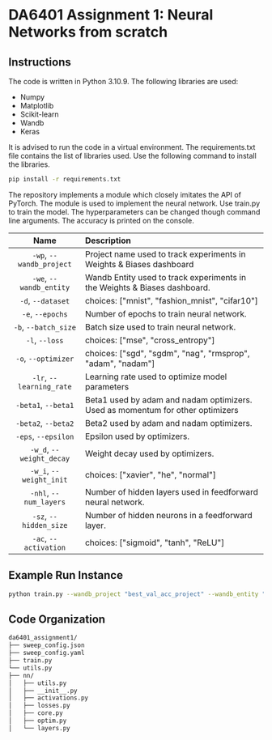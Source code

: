 # DA6401 Assignment 1: Neural Networks from scratch

## Instructions

The code is written in Python 3.10.9. The following libraries are used:
- Numpy
- Matplotlib
- Scikit-learn
- Wandb
- Keras

It is advised to run the code in a virtual environment. The requirements.txt file contains the list of libraries used. Use the following command to install the libraries.

```bash
pip install -r requirements.txt

```

The repository implements a module which closely imitates the API of PyTorch. The module is used to implement the neural network. Use train.py to train the model. The hyperparameters can be changed though command line arguments. The accuracy is printed on the console.

|           Name           | Description                                                                   |
| :----------------------: | :-----------------------------------------------------------------------------|
| `-wp`, `--wandb_project` | Project name used to track experiments in Weights & Biases dashboard          |
|  `-we`, `--wandb_entity` | Wandb Entity used to track experiments in the Weights & Biases dashboard.     |
|     `-d`, `--dataset`    | choices:  ["mnist", "fashion_mnist", "cifar10"]                               |
|     `-e`, `--epochs`     | Number of epochs to train neural network.                                     |
|   `-b`, `--batch_size`   | Batch size used to train neural network.                                      |
|      `-l`, `--loss`      | choices:  ["mse", "cross_entropy"]                                            |
|    `-o`, `--optimizer`   | choices:  ["sgd", "sgdm", "nag", "rmsprop", "adam", "nadam"]                  |
| `-lr`, `--learning_rate` | Learning rate used to optimize model parameters                               |
|    `-beta1`, `--beta1`   | Beta1 used by adam and nadam optimizers. Used as momentum for other optimizers|
|    `-beta2`, `--beta2`   | Beta2 used by adam and nadam optimizers.                                      |
|    `-eps`, `--epsilon`   | Epsilon used by optimizers.                                                   |
| `-w_d`, `--weight_decay`          | Weight decay used by optimizers.                                     |
|  `-w_i`, `--weight_init` | choices:  ["xavier", "he", "normal"]                                          |
|  `-nhl`, `--num_layers`  | Number of hidden layers used in feedforward neural network.                   |
|  `-sz`, `--hidden_size`  | Number of hidden neurons in a feedforward layer.                              |
|   `-ac`, `--activation`  | choices:  ["sigmoid", "tanh", "ReLU"]                                         |

## Example Run Instance

```bash
python train.py --wandb_project "best_val_acc_project" --wandb_entity "your_entity"
```

## Code Organization

```bash
da6401_assignment1/
├── sweep_config.json
├── sweep_config.yaml
├── train.py
└── utils.py
├── nn/
│   ├── utils.py
│   ├── __init__.py
│   ├── activations.py
│   ├── losses.py
│   ├── core.py
│   ├── optim.py
│   └── layers.py
```